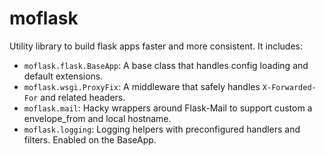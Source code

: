 # moflask

Utility library to build flask apps faster and more consistent. It includes:

* `moflask.flask.BaseApp`: A base class that handles config loading and default
  extensions.
* `moflask.wsgi.ProxyFix`: A middleware that safely handles `X-Forwarded-For`
  and related headers.
* `moflask.mail`: Hacky wrappers around Flask-Mail to support custom a envelope_from
  and local hostname.
* `moflask.logging`: Logging helpers with preconfigured handlers and filters.
Enabled on the BaseApp.
